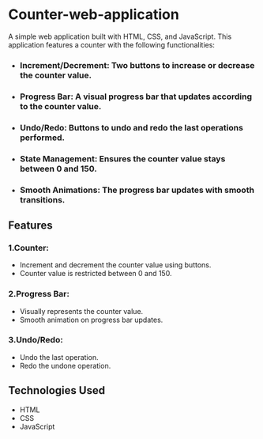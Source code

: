 # Counter-web-application
A simple web application built with HTML, CSS, and JavaScript. This application features a counter with the following functionalities:

* ### Increment/Decrement: Two buttons to increase or decrease the counter value.
* ### Progress Bar: A visual progress bar that updates according to the counter value.
* ### Undo/Redo: Buttons to undo and redo the last operations performed.
* ### State Management: Ensures the counter value stays between 0 and 150.
* ### Smooth Animations: The progress bar updates with smooth transitions.

## Features
### 1.Counter:
* Increment and decrement the counter value using buttons.
* Counter value is restricted between 0 and 150.

### 2.Progress Bar:
* Visually represents the counter value.
* Smooth animation on progress bar updates.

### 3.Undo/Redo:
* Undo the last operation.
* Redo the undone operation.

## Technologies Used
* HTML
* CSS
* JavaScript
